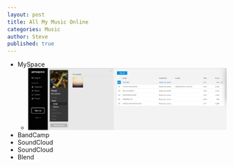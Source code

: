 ```yaml
---
layout: post
title: All My Music Online
categories: Music
author: Steve
published: true
---
```

+ MySpace
  + ![alt text](https://github.com/SSchoepfer/SSchoepfer.github.io/blob/master/img/RafailDeLaGetoMyspace.png "Good 'ole days")
+ BandCamp
+ SoundCloud
+ SoundCloud
+ Blend




